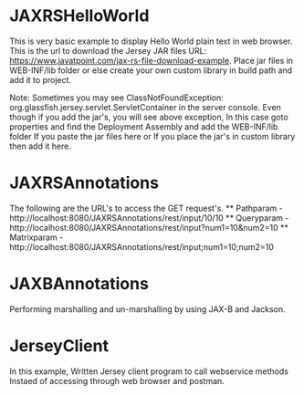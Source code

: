 # JAXRSHelloWorld
This is very basic example to display Hello World plain text in web browser. This is the url to download the Jersey JAR files
URL: https://www.javatpoint.com/jax-rs-file-download-example.
Place jar files in WEB-INF/lib folder or else create your own custom library in build path and add it to project.

Note: Sometimes you may see ClassNotFoundException: org.glassfish.jersey.servlet.ServletContainer in the server console.
Even though if you add the jar's, you will see above exception, In this case goto properties and find the Deployment Assembly and add the WEB-INF/lib folder If you paste the jar files here or If you place the jar's in custom library then add it here.

# JAXRSAnnotations
The following are the URL's to access the GET request's.
** Pathparam - http://localhost:8080/JAXRSAnnotations/rest/input/10/10
** Queryparam - http://localhost:8080/JAXRSAnnotations/rest/input?num1=10&num2=10
** Matrixparam - http://localhost:8080/JAXRSAnnotations/rest/input;num1=10;num2=10

# JAXBAnnotations
Performing marshalling and un-marshalling by using JAX-B and Jackson.

# JerseyClient
In this example, Written Jersey client program to call webservice methods Instaed of accessing through web browser and postman.

